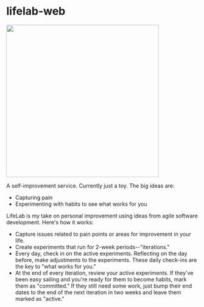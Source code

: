 # lifelab-web

<img width="400" src="https://user-images.githubusercontent.com/24789592/124372829-a0e53a80-dc4a-11eb-896e-cac95a210291.png" />

A self-improvement service. Currently just a toy. The big ideas are:

- Capturing pain
- Experimenting with habits to see what works for you

LifeLab is my take on personal improvement using ideas from agile software development. Here's how it works:

- Capture issues related to pain points or areas for improvement in your life.
- Create experiments that run for 2-week periods--"iterations."
- Every day, check in on the active experiments. Reflecting on the day before, make adjustments to the experiments. These daily check-ins are the key to "what works for you."
- At the end of every iteration, review your active experiments. If they've been easy sailing and you're ready for them to become habits, mark them as "committed." If they still need some work, just bump their end dates to the end of the next iteration in two weeks and leave them marked as "active."


